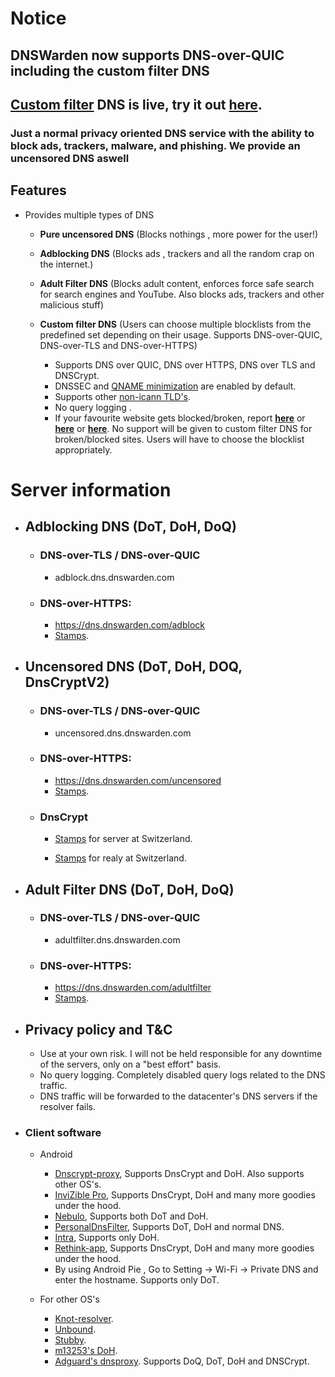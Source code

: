 # Notice

## DNSWarden now supports DNS-over-QUIC including the custom filter DNS

## [Custom filter](https://dnswarden.com/customfilter.html) DNS is live, try it out [here](https://dnswarden.com/customfilter.html).

### Just a normal privacy oriented DNS service with the ability to block ads, trackers, malware, and phishing. We provide an uncensored DNS aswell

## Features

* Provides multiple types of DNS 
  * **Pure uncensored DNS** (Blocks nothings , more power for the user!)
  * **Adblocking DNS** (Blocks ads , trackers and all the random crap on the internet.)
  * **Adult Filter DNS** (Blocks adult content, enforces force safe search for search engines and YouTube. Also blocks ads, trackers and other malicious stuff)
  * **Custom filter DNS** (Users can choose multiple blocklists from the predefined set depending on their usage. Supports DNS-over-QUIC, DNS-over-TLS and DNS-over-HTTPS)
  
    * Supports DNS over QUIC, DNS over HTTPS, DNS over TLS and DNSCrypt.
    * DNSSEC and [QNAME minimization](https://tools.ietf.org/html/rfc7816) are enabled by default.
    * Supports other [non-icann TLD's](https://github.com/bhanupratapys/dnswarden/issues/7#issuecomment-548266343).
    * No query logging .
    * If your favourite website gets blocked/broken, report **[here](https://github.com/dnswarden/blocklist-staging)** or **[here](https://t.me/dnswarden)** or **[here](mailto:dns-support@dnswarden.com)**. No support will be given to custom filter DNS for broken/blocked sites. Users will have to choose the blocklist appropriately. 

    
 # Server information
 
* ## Adblocking DNS (DoT, DoH, DoQ)
  
  
  * ### DNS-over-TLS / DNS-over-QUIC
     *  adblock.dns.dnswarden.com
  
  * ### DNS-over-HTTPS: 
    *  https://dns.dnswarden.com/adblock
    *  [Stamps](https://github.com/bhanupratapys/dnswarden/tree/master/stamps/doh#adblock).

    
  

       
* ## Uncensored DNS (DoT, DoH, DOQ, DnsCryptV2)
  
  
  * ### DNS-over-TLS / DNS-over-QUIC
     *  uncensored.dns.dnswarden.com
  
  * ### DNS-over-HTTPS: 
    *  https://dns.dnswarden.com/uncensored
    *  [Stamps](https://github.com/bhanupratapys/dnswarden/tree/master/stamps/doh#uncensored--unfiltered).
 
    
    
  * ### DnsCrypt

      * [Stamps](https://github.com/bhanupratapys/dnswarden/blob/master/stamps/dnscrypt/europe-switzerland.md#dnswarden-uncensor-dc-swiss) for server at Switzerland.
            
      * [Stamps](https://github.com/bhanupratapys/dnswarden/blob/master/stamps/dnscrypt/relay.md#anon-dnswarden-swiss) for realy at Switzerland.
      

          

       
       
* ## Adult Filter DNS (DoT, DoH, DoQ)
  
  
  * ### DNS-over-TLS / DNS-over-QUIC
     *  adultfilter.dns.dnswarden.com
  
  * ### DNS-over-HTTPS: 
    *  https://dns.dnswarden.com/adultfilter
    *  [Stamps](https://github.com/bhanupratapys/dnswarden/tree/master/stamps/doh#adult-filter).

    
    
       
* ## Privacy policy and T&C
  * Use at your own risk. I will not be held responsible for any downtime of the servers, only on a "best effort" basis.
  * No query logging. Completely disabled query logs related to the DNS traffic.
  * DNS traffic will be forwarded to the datacenter's DNS servers if the resolver fails. 





* ### Client software

    * Android
      * [Dnscrypt-proxy](https://github.com/DNSCrypt/dnscrypt-proxy), Supports DnsCrypt and DoH. Also supports other OS's.
      * [InviZible Pro](https://f-droid.org/en/packages/pan.alexander.tordnscrypt.stable), Supports DnsCrypt, DoH and many more goodies under the hood.
      * [Nebulo](https://git.frostnerd.com/PublicAndroidApps/smokescreen#installation), Supports both DoT and DoH.
      * [PersonalDnsFilter](https://zenz-solutions.de/personaldnsfilter), Supports DoT, DoH and normal DNS.
      * [Intra](https://play.google.com/store/apps/details?id=app.intra), Supports only DoH.
      * [Rethink-app](https://github.com/celzero/rethink-app), Supports DnsCrypt, DoH and many more goodies under the hood.
      * By using Android Pie , Go to Setting -> Wi-Fi -> Private DNS and enter the hostname. Supports only DoT.
      
     
    * For other OS's
       * [Knot-resolver](https://www.knot-resolver.cz).
       * [Unbound](https://nlnetlabs.nl/projects/unbound/about).
       * [Stubby](https://dnsprivacy.org/wiki/display/DP/DNS+Privacy+Daemon+-+Stubby).
       * [m13253's DoH](https://github.com/m13253/dns-over-https).
       * [Adguard's dnsproxy](https://github.com/AdguardTeam/dnsproxy). Supports DoQ, DoT, DoH and DNSCrypt.
